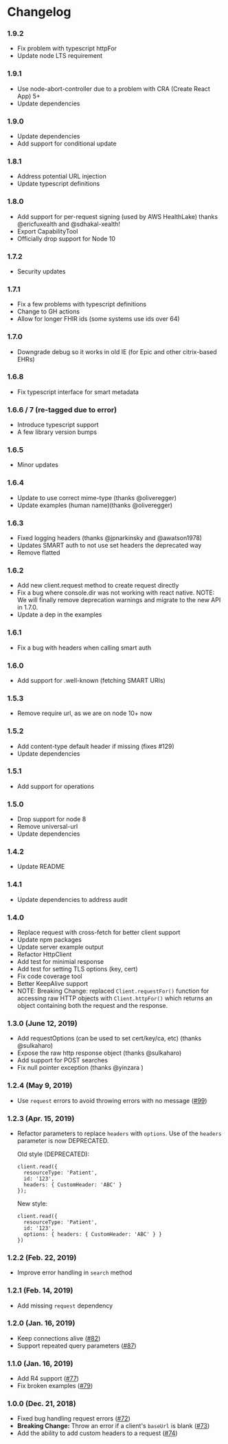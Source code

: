 # Changelog

### 1.9.2
- Fix problem with typescript httpFor
- Update node LTS requirement

### 1.9.1
- Use node-abort-controller due to a problem with CRA (Create React App) 5+
- Update dependencies

### 1.9.0
- Update dependencies
- Add support for conditional update

### 1.8.1
- Address potential URL injection
- Update typescript definitions

### 1.8.0
- Add support for per-request signing (used by AWS HealthLake) thanks @ericfuxealth and @sdhakal-xealth!
- Export CapabilityTool
- Officially drop support for Node 10

### 1.7.2
- Security updates

### 1.7.1
- Fix a few problems with typescript definitions
- Change to GH actions
- Allow for longer FHIR ids (some systems use ids over 64)

### 1.7.0
- Downgrade debug so it works in old IE (for Epic and other citrix-based EHRs)

### 1.6.8
- Fix typescript interface for smart metadata

### 1.6.6 / 7 (re-tagged due to error)
- Introduce typescript support
- A few library version bumps

### 1.6.5
- Minor updates

### 1.6.4
- Update to use correct mime-type (thanks @oliveregger)
- Update examples (human name)(thanks @oliveregger)

### 1.6.3
- Fixed logging headers (thanks @jpnarkinsky and @awatson1978)
- Updates SMART auth to not use set headers the deprecated way
- Remove flatted

### 1.6.2
- Add new client.request method to create request directly
- Fix a bug where console.dir was not working with react native. NOTE: We will
  finally remove deprecation warnings and migrate to the new API in 1.7.0.
- Update a dep in the examples

### 1.6.1
- Fix a bug with headers when calling smart auth

### 1.6.0
- Add support for .well-known (fetching SMART URIs)

### 1.5.3
- Remove require url, as we are on node 10+ now

### 1.5.2
- Add content-type default header if missing (fixes #129)
- Update dependencies

### 1.5.1
- Add support for operations

### 1.5.0
- Drop support for node 8
- Remove universal-url
- Update dependencies

### 1.4.2
- Update README

### 1.4.1
- Update dependencies to address audit

### 1.4.0
- Replace request with cross-fetch for better client support
- Update npm packages
- Update server example output
- Refactor HttpClient
- Add test for minimial response
- Add test for setting TLS options (key, cert)
- Fix code coverage tool
- Better KeepAlive support
- NOTE: Breaking Change: replaced `Client.requestFor()` function for accessing
  raw HTTP objects with `Client.httpFor()` which returns an object containing
  both the request and the response.

### 1.3.0 (June 12, 2019)
- Add requestOptions (can be used to set cert/key/ca, etc) (thanks @sulkaharo)
- Expose the raw http response object (thanks @sulkaharo)
- Add support for POST searches
- Fix null pointer exception (thanks @yinzara )

### 1.2.4 (May 9, 2019)
- Use `request` errors to avoid throwing errors with no message ([#99](https://github.com/Vermonster/fhir-kit-client/issues/99))

### 1.2.3 (Apr. 15, 2019)
- Refactor parameters to replace `headers` with `options`. Use of the `headers`
  parameter is now DEPRECATED.

  Old style (DEPRECATED):
  ```
  client.read({
    resourceType: 'Patient',
    id: '123',
    headers: { CustomHeader: 'ABC' }
  });
  ```
  New style:
  ```
  client.read({
    resourceType: 'Patient',
    id: '123',
    options: { headers: { CustomHeader: 'ABC' } }
  })
  ```

### 1.2.2 (Feb. 22, 2019)
- Improve error handling in `search` method

### 1.2.1 (Feb. 14, 2019)
- Add missing `request` dependency

### 1.2.0 (Jan. 16, 2019)
- Keep connections alive ([#82](https://github.com/Vermonster/fhir-kit-client/issues/82))
- Support repeated query parameters ([#87](https://github.com/Vermonster/fhir-kit-client/issues/87))

### 1.1.0 (Jan. 16, 2019)
- Add R4 support ([#77](https://github.com/Vermonster/fhir-kit-client/issues/77))
- Fix broken examples ([#79](https://github.com/Vermonster/fhir-kit-client/issues/79))

### 1.0.0 (Dec. 21, 2018)

- Fixed bug handling request errors ([#72](https://github.com/Vermonster/fhir-kit-client/issues/72))
- **Breaking Change:** Throw an error if a client's `baseUrl` is blank ([#73](https://github.com/Vermonster/fhir-kit-client/issues/73))
- Add the ability to add custom headers to a request ([#74](https://github.com/Vermonster/fhir-kit-client/issues/74))
